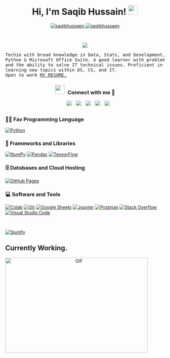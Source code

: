 <h1 align="center">
Hi, I'm Saqib Hussain!
	<a href="https://github.com/Bouaskaoun" target="_self"> 
		<img src="https://media.giphy.com/media/hvRJCLFzcasrR4ia7z/giphy.gif" width="30">
	</a>
</h1>
<p align="center">
	<a href="https://github.com/saqibhussaen">
		<img src="https://komarev.com/ghpvc/?username=saqibhussaen&label=Profile%20views&color=0e75b6&style=flat" alt="saqibhussaen" />
	</a>
	<a href="https://github.com/saqibhussaen">
		<img src="https://img.shields.io/github/followers/saqibhussaen?label=Followers" alt="saqibhussaen" />
	</a>
</p>
<br/>
<p align="center">
	<a href="https://github.com/saqibhussaen">
		<img src="https://readme-typing-svg.herokuapp.com?lines=Computer+Science+Student;Freelancer;DS%20|%20AI%20|%20ML%20Enthusiastic;Always%20learning%20new%20things&center=true&width=380&height=45">
	</a>
</p>
<pre>
Techie with broad knowledge in Data, Stats, and Development, I Extract, Analyze and Visualize Data using
Python & Microsoft Office Suite. A good learner with problem-solving and management skills,
and the ability to solve IT technical issues. Proficient in python and a range of computer applications. Always
learning new topics within DS, CS, and IT.
Open to work <a href="https://drive.google.com/file/d/10kfD8wh5SHgQ9ln2PZRVt6-ISSI1xRk9/view?usp=sharing" target="_blank">MY RESUME.</a>
</pre>
<h3 align="center" > <img src="https://media.giphy.com/media/iY8CRBdQXODJSCERIr/giphy.gif" width="30" height="30" style="margin-right: 10px;">Connect with me 🤝 </h3>
<p align="center">

 <div align="center"  class="icons-social" style="margin-left: 10px;">
        <a style="margin-left: 10px;"  target="_blank" href="https://www.linkedin.com/in/saqibhussaen/">
			<img src="https://img.icons8.com/doodle/40/000000/linkedin--v2.png"></a>
        <a style="margin-left: 10px;" target="_blank" href="https://github.com/saqibhussaen">
		<img src="https://img.icons8.com/doodle/40/000000/github--v1.png"></a>
		<a style="margin-left: 10px;" target="_blank" href="https://stackoverflow.com/users/19222950/saqib-hussain?tab=profile">
				<img src="https://img.icons8.com/external-tal-revivo-color-tal-revivo/40/000000/external-stack-overflow-is-a-question-and-answer-site-for-professional-logo-color-tal-revivo.png"></a>
        <a style="margin-left: 10px;" target="_blank" href="https://instagram.com/saqibhussaen">
			<img src="https://img.icons8.com/doodle/40/000000/instagram-new--v2.png"></a>
		<a style="margin-left: 10px;" target="_blank" href="https://twitter.com/saqibhussaen">
			<img src="https://img.icons8.com/doodle/1x/twitter-squared--v2.png" ></a>
      </div>

</p>

## 

### 👨‍💻 Fav Programming Language

<p>
    <a href="https://github.com/saqibhussaen"><img alt="Python" src="https://img.shields.io/badge/Python%20-%2314354C.svg?logo=python&logoColor=white"></a>

### 🧰 Frameworks and Libraries

<p>
    <a href="https://github.com/saqibhussaen"><img alt="NumPy" src="https://img.shields.io/badge/Numpy%20-%23013243.svg?logo=numpy&logoColor=white"></a>
    <a href="https://github.com/saqibhussaen"><img alt="Pandas" src="https://img.shields.io/badge/Pandas%20-%23150458.svg?logo=pandas&logoColor=white"></a>
    <a href="https://github.com/saqibhussaen"><img alt="TensorFlow" src="https://img.shields.io/badge/TensorFlow%20-%23FF6F00.svg?logo=TensorFlow&logoColor=white"></a>
</p>

### 🗄️ Databases and Cloud Hosting

<p>
    <a href="https://github.com/saqibhussaen"><img alt="GitHub Pages" src="https://img.shields.io/badge/GitHub%20Pages-%23327FC7.svg?logo=github&logoColor=white"></a>
</p>

### 💻 Software and Tools

<p>
    <a href="https://github.com/saqibhussaen"><img alt="Colab" src="https://img.shields.io/badge/Colab-00b56a.svg?logo=google-colab&logoColor=white"></a>
    <a href="https://github.com/saqibhussaen"><img alt="Git" src="https://img.shields.io/badge/Git%20-%23F05033.svg?logo=git&logoColor=white"></a>
    <a href="https://github.com/saqibhussaen"><img alt="Google Sheets" src="https://img.shields.io/badge/Google%20Sheets%20-%2334A853.svg?logo=google%20sheets&logoColor=white"></a>
    <a href="https://github.com/saqibhussaen"><img alt="Jupyter" src="https://img.shields.io/badge/Jupyter%20-%23F37626.svg?logo=Jupyter&logoColor=white"></a>
    <a href="https://github.com/saqibhussaen"><img alt="Postman" src="https://img.shields.io/badge/Postman-FF6C37?logo=postman&logoColor=white"></a>
    <a href="https://github.com/saqibhussaen"><img alt="Stack Overflow" src="https://img.shields.io/badge/-Stack%20Overflow-FE7A16?logo=stack-overflow&logoColor=white"></a>
    <a href="https://github.com/saqibhussaen"><img alt="Visual Studio Code" src="https://img.shields.io/badge/Visual%20Studio%20Code-0078d7.svg?logo=visual-studio-code&logoColor=white"></a>
</p>
</br>
<p>
    <a href="https://github.com/saqibhussaen"><img alt="Spotify" src="https://img.shields.io/badge/Spotify-1ED760?&style=for-the-badge&logo=spotify&logoColor=white"></a>
</p>

## Currently Working.
<a target="_blank" align="center">
  <img align="center" top="500" height="300" width="450" alt="GIF" src="https://media.giphy.com/media/zOvBKUUEERdNm/giphy.gif">
</a>

